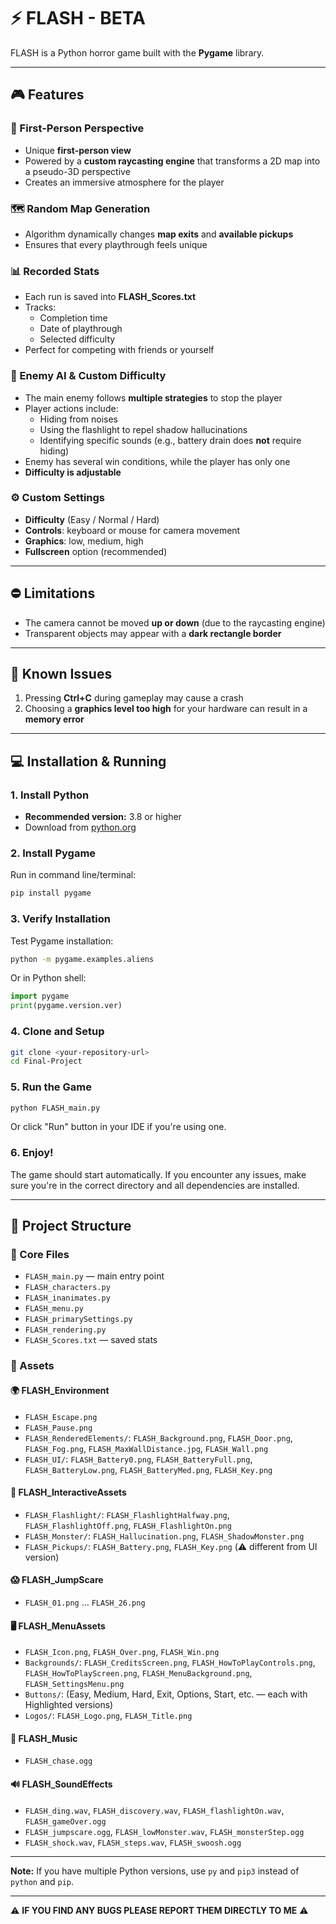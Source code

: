 # ⚡ FLASH - BETA

FLASH is a Python horror game built with the **Pygame** library.

---

## 🎮 Features

### 🧭 First-Person Perspective
- Unique **first-person view**
- Powered by a **custom raycasting engine** that transforms a 2D map into a pseudo-3D perspective
- Creates an immersive atmosphere for the player

### 🗺️ Random Map Generation
- Algorithm dynamically changes **map exits** and **available pickups**
- Ensures that every playthrough feels unique

### 📊 Recorded Stats
- Each run is saved into **FLASH_Scores.txt**
- Tracks:
  - Completion time
  - Date of playthrough
  - Selected difficulty
- Perfect for competing with friends or yourself

### 👾 Enemy AI & Custom Difficulty
- The main enemy follows **multiple strategies** to stop the player
- Player actions include:
  - Hiding from noises
  - Using the flashlight to repel shadow hallucinations
  - Identifying specific sounds (e.g., battery drain does **not** require hiding)
- Enemy has several win conditions, while the player has only one
- **Difficulty is adjustable**

### ⚙️ Custom Settings
- **Difficulty** (Easy / Normal / Hard)
- **Controls**: keyboard or mouse for camera movement
- **Graphics**: low, medium, high
- **Fullscreen** option (recommended)

---

## ⛔ Limitations
- The camera cannot be moved **up or down** (due to the raycasting engine)
- Transparent objects may appear with a **dark rectangle border**

---

## 🐞 Known Issues
1. Pressing **Ctrl+C** during gameplay may cause a crash
2. Choosing a **graphics level too high** for your hardware can result in a **memory error**

---

## 💻 Installation & Running

### 1. Install Python
- **Recommended version:** 3.8 or higher
- Download from [python.org](https://www.python.org/downloads/)

### 2. Install Pygame
Run in command line/terminal:
```bash
pip install pygame
```

### 3. Verify Installation
Test Pygame installation:
```bash
python -m pygame.examples.aliens
```
Or in Python shell:
```python
import pygame
print(pygame.version.ver)
```

### 4. Clone and Setup
```bash
git clone <your-repository-url>
cd Final-Project
```

### 5. Run the Game
```bash
python FLASH_main.py
```
Or click "Run" button in your IDE if you're using one.

### 6. Enjoy!
The game should start automatically. If you encounter any issues, make sure you're in the correct directory and all dependencies are installed.

---

## 📂 Project Structure

### 🔑 Core Files
- `FLASH_main.py` — main entry point
- `FLASH_characters.py`
- `FLASH_inanimates.py`
- `FLASH_menu.py`
- `FLASH_primarySettings.py`
- `FLASH_rendering.py`
- `FLASH_Scores.txt` — saved stats

### 🎨 Assets

#### 🌍 FLASH_Environment
- `FLASH_Escape.png`
- `FLASH_Pause.png`
- `FLASH_RenderedElements/`: `FLASH_Background.png`, `FLASH_Door.png`, `FLASH_Fog.png`, `FLASH_MaxWallDistance.jpg`, `FLASH_Wall.png`
- `FLASH_UI/`: `FLASH_Battery0.png`, `FLASH_BatteryFull.png`, `FLASH_BatteryLow.png`, `FLASH_BatteryMed.png`, `FLASH_Key.png`

#### 🔦 FLASH_InteractiveAssets
- `FLASH_Flashlight/`: `FLASH_FlashlightHalfway.png`, `FLASH_FlashlightOff.png`, `FLASH_FlashlightOn.png`
- `FLASH_Monster/`: `FLASH_Hallucination.png`, `FLASH_ShadowMonster.png`
- `FLASH_Pickups/`: `FLASH_Battery.png`, `FLASH_Key.png` (⚠️ different from UI version)

#### 😱 FLASH_JumpScare
- `FLASH_01.png` … `FLASH_26.png`

#### 🖥️ FLASH_MenuAssets
- `FLASH_Icon.png`, `FLASH_Over.png`, `FLASH_Win.png`
- `Backgrounds/`: `FLASH_CreditsScreen.png`, `FLASH_HowToPlayControls.png`, `FLASH_HowToPlayScreen.png`, `FLASH_MenuBackground.png`, `FLASH_SettingsMenu.png`
- `Buttons/`: (Easy, Medium, Hard, Exit, Options, Start, etc. — each with Highlighted versions)
- `Logos/`: `FLASH_Logo.png`, `FLASH_Title.png`

#### 🎵 FLASH_Music
- `FLASH_chase.ogg`

#### 🔊 FLASH_SoundEffects
- `FLASH_ding.wav`, `FLASH_discovery.wav`, `FLASH_flashlightOn.wav`, `FLASH_gameOver.ogg`
- `FLASH_jumpscare.ogg`, `FLASH_lowMonster.wav`, `FLASH_monsterStep.ogg`
- `FLASH_shock.wav`, `FLASH_steps.wav`, `FLASH_swoosh.ogg`

---

**Note:** If you have multiple Python versions, use `py` and `pip3` instead of `python` and `pip`.

---

⚠️ **IF YOU FIND ANY BUGS PLEASE REPORT THEM DIRECTLY TO ME** ⚠️
